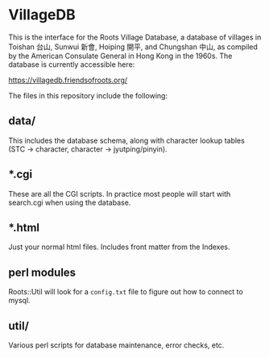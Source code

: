 VillageDB
=========

This is the interface for the Roots Village Database, a database of villages
in Toishan 台山, Sunwui 新會, Hoiping 開平, and Chungshan 中山, as compiled by the
American Consulate General in Hong Kong in the 1960s. The database is currently
accessible here:

<https://villagedb.friendsofroots.org/>

The files in this repository include the following:

## data/

This includes the database schema, along with character lookup tables
(STC -> character, character -> jyutping/pinyin).

## *.cgi

These are all the CGI scripts. In practice most people will start with
search.cgi when using the database.

## *.html

Just your normal html files. Includes front matter from the Indexes.

## perl modules

Roots::Util will look for a `config.txt` file to figure out how to connect
to mysql.

## util/

Various perl scripts for database maintenance, error checks, etc.
